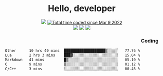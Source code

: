 # <div align='center' >Hello, developer</div>

<div align='center'>
  <a ><img src="https://img.shields.io/badge/dynamic/json?url=https%3A%2F%2Fapi.swo.moe%2Fstats%2Fgithub%2FFree-Aaron-Li&query=count&color=181717&label=GitHub&labelColor=282c34&logo=github&suffix=+follows&cacheSeconds=3600"></a>
  <a href="https://wakatime.com/@fe40087f-8eae-48dc-9950-ad0633db1591"><img src="https://wakatime.com/badge/user/fe40087f-8eae-48dc-9950-ad0633db1591.svg" alt="Total time coded since Mar 9 2022" /></a>
</div>
<div align='center'>
  <a><img src="https://img.shields.io/badge/Rookie-blue?style=plastic&logo=c&logoColor=blue&labelColor=F5B7DB"></a>
  <a><img src="https://img.shields.io/badge/Rookie-blue?style=plastic&logo=c%2B%2B&logoColor=blue&labelColor=F5B7DB"></a> 
  <a><img src="https://img.shields.io/badge/Rookie-blue?style=plastic&logo=python&logoColor=blue&labelColor=F5B7DB"></a> 
</div>

<div align='right'>
  <h3>Coding</h3>
</div>

<!--START_SECTION:waka-->

```txt
Other      10 hrs 40 mins  ███████████████████▒░░░░░   77.76 %
Lua        2 hrs 3 mins    ███▓░░░░░░░░░░░░░░░░░░░░░   15.04 %
Markdown   41 mins         █▒░░░░░░░░░░░░░░░░░░░░░░░   05.10 %
C          9 mins          ▒░░░░░░░░░░░░░░░░░░░░░░░░   01.12 %
C/C++      3 mins          ░░░░░░░░░░░░░░░░░░░░░░░░░   00.46 %
```

<!--END_SECTION:waka-->




